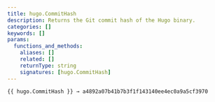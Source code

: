 ```yaml
---
title: hugo.CommitHash
description: Returns the Git commit hash of the Hugo binary.
categories: []
keywords: []
params:
  functions_and_methods:
    aliases: []
    related: []
    returnType: string
    signatures: [hugo.CommitHash]
---
```


```go-html-template
{{ hugo.CommitHash }} → a4892a07b41b7b3f1f143140ee4ec0a9a5cf3970
```

